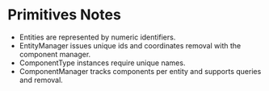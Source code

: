 # Primitives Notes

- Entities are represented by numeric identifiers.
- EntityManager issues unique ids and coordinates removal with the component manager.
- ComponentType instances require unique names.
- ComponentManager tracks components per entity and supports queries and removal.
